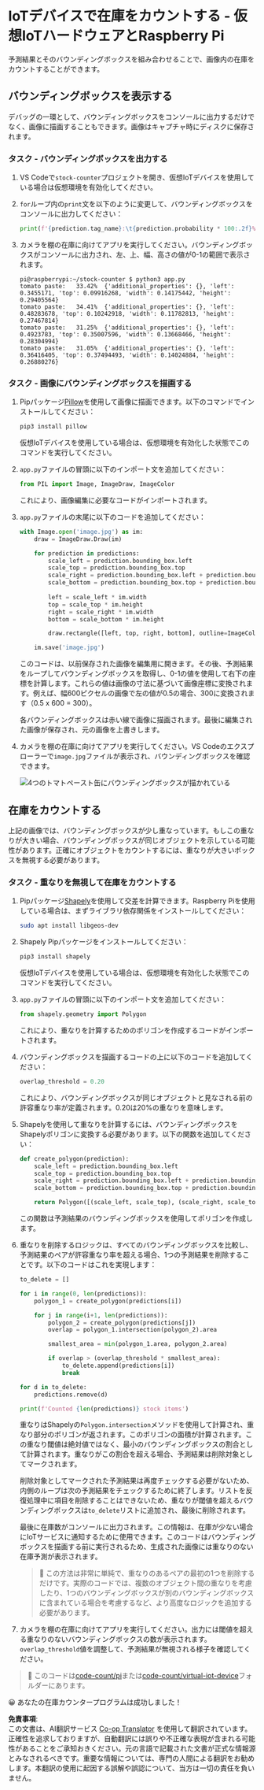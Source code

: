<!--
CO_OP_TRANSLATOR_METADATA:
{
  "original_hash": "9c4320311c0f2c1884a6a21265d98a51",
  "translation_date": "2025-08-24T21:13:09+00:00",
  "source_file": "5-retail/lessons/2-check-stock-device/single-board-computer-count-stock.md",
  "language_code": "ja"
}
-->
# IoTデバイスで在庫をカウントする - 仮想IoTハードウェアとRaspberry Pi

予測結果とそのバウンディングボックスを組み合わせることで、画像内の在庫をカウントすることができます。

## バウンディングボックスを表示する

デバッグの一環として、バウンディングボックスをコンソールに出力するだけでなく、画像に描画することもできます。画像はキャプチャ時にディスクに保存されます。

### タスク - バウンディングボックスを出力する

1. VS Codeで`stock-counter`プロジェクトを開き、仮想IoTデバイスを使用している場合は仮想環境を有効化してください。

1. `for`ループ内の`print`文を以下のように変更して、バウンディングボックスをコンソールに出力してください：

    ```python
    print(f'{prediction.tag_name}:\t{prediction.probability * 100:.2f}%\t{prediction.bounding_box}')
    ```

1. カメラを棚の在庫に向けてアプリを実行してください。バウンディングボックスがコンソールに出力され、左、上、幅、高さの値が0-1の範囲で表示されます。

    ```output
    pi@raspberrypi:~/stock-counter $ python3 app.py 
    tomato paste:   33.42%  {'additional_properties': {}, 'left': 0.3455171, 'top': 0.09916268, 'width': 0.14175442, 'height': 0.29405564}
    tomato paste:   34.41%  {'additional_properties': {}, 'left': 0.48283678, 'top': 0.10242918, 'width': 0.11782813, 'height': 0.27467814}
    tomato paste:   31.25%  {'additional_properties': {}, 'left': 0.4923783, 'top': 0.35007596, 'width': 0.13668466, 'height': 0.28304994}
    tomato paste:   31.05%  {'additional_properties': {}, 'left': 0.36416405, 'top': 0.37494493, 'width': 0.14024884, 'height': 0.26880276}
    ```

### タスク - 画像にバウンディングボックスを描画する

1. Pipパッケージ[Pillow](https://pypi.org/project/Pillow/)を使用して画像に描画できます。以下のコマンドでインストールしてください：

    ```sh
    pip3 install pillow
    ```

    仮想IoTデバイスを使用している場合は、仮想環境を有効化した状態でこのコマンドを実行してください。

1. `app.py`ファイルの冒頭に以下のインポート文を追加してください：

    ```python
    from PIL import Image, ImageDraw, ImageColor
    ```

    これにより、画像編集に必要なコードがインポートされます。

1. `app.py`ファイルの末尾に以下のコードを追加してください：

    ```python
    with Image.open('image.jpg') as im:
        draw = ImageDraw.Draw(im)
    
        for prediction in predictions:
            scale_left = prediction.bounding_box.left
            scale_top = prediction.bounding_box.top
            scale_right = prediction.bounding_box.left + prediction.bounding_box.width
            scale_bottom = prediction.bounding_box.top + prediction.bounding_box.height
            
            left = scale_left * im.width
            top = scale_top * im.height
            right = scale_right * im.width
            bottom = scale_bottom * im.height
    
            draw.rectangle([left, top, right, bottom], outline=ImageColor.getrgb('red'), width=2)
    
        im.save('image.jpg')
    ```

    このコードは、以前保存された画像を編集用に開きます。その後、予測結果をループしてバウンディングボックスを取得し、0-1の値を使用して右下の座標を計算します。これらの値は画像の寸法に基づいて画像座標に変換されます。例えば、幅600ピクセルの画像で左の値が0.5の場合、300に変換されます（0.5 x 600 = 300）。

    各バウンディングボックスは赤い線で画像に描画されます。最後に編集された画像が保存され、元の画像を上書きします。

1. カメラを棚の在庫に向けてアプリを実行してください。VS Codeのエクスプローラーで`image.jpg`ファイルが表示され、バウンディングボックスを確認できます。

    ![4つのトマトペースト缶にバウンディングボックスが描かれている](../../../../../translated_images/rpi-stock-with-bounding-boxes.b5540e2ecb7cd49f1271828d3be412671d950e87625c5597ea97c90f11e01097.ja.jpg)

## 在庫をカウントする

上記の画像では、バウンディングボックスが少し重なっています。もしこの重なりが大きい場合、バウンディングボックスが同じオブジェクトを示している可能性があります。正確にオブジェクトをカウントするには、重なりが大きいボックスを無視する必要があります。

### タスク - 重なりを無視して在庫をカウントする

1. Pipパッケージ[Shapely](https://pypi.org/project/Shapely/)を使用して交差を計算できます。Raspberry Piを使用している場合は、まずライブラリ依存関係をインストールしてください：

    ```sh
    sudo apt install libgeos-dev
    ```

1. Shapely Pipパッケージをインストールしてください：

    ```sh
    pip3 install shapely
    ```

    仮想IoTデバイスを使用している場合は、仮想環境を有効化した状態でこのコマンドを実行してください。

1. `app.py`ファイルの冒頭に以下のインポート文を追加してください：

    ```python
    from shapely.geometry import Polygon
    ```

    これにより、重なりを計算するためのポリゴンを作成するコードがインポートされます。

1. バウンディングボックスを描画するコードの上に以下のコードを追加してください：

    ```python
    overlap_threshold = 0.20
    ```

    これにより、バウンディングボックスが同じオブジェクトと見なされる前の許容重なり率が定義されます。0.20は20%の重なりを意味します。

1. Shapelyを使用して重なりを計算するには、バウンディングボックスをShapelyポリゴンに変換する必要があります。以下の関数を追加してください：

    ```python
    def create_polygon(prediction):
        scale_left = prediction.bounding_box.left
        scale_top = prediction.bounding_box.top
        scale_right = prediction.bounding_box.left + prediction.bounding_box.width
        scale_bottom = prediction.bounding_box.top + prediction.bounding_box.height
    
        return Polygon([(scale_left, scale_top), (scale_right, scale_top), (scale_right, scale_bottom), (scale_left, scale_bottom)])
    ```

    この関数は予測結果のバウンディングボックスを使用してポリゴンを作成します。

1. 重なりを削除するロジックは、すべてのバウンディングボックスを比較し、予測結果のペアが許容重なり率を超える場合、1つの予測結果を削除することです。以下のコードはこれを実現します：

    ```python
    to_delete = []

    for i in range(0, len(predictions)):
        polygon_1 = create_polygon(predictions[i])
    
        for j in range(i+1, len(predictions)):
            polygon_2 = create_polygon(predictions[j])
            overlap = polygon_1.intersection(polygon_2).area

            smallest_area = min(polygon_1.area, polygon_2.area)
    
            if overlap > (overlap_threshold * smallest_area):
                to_delete.append(predictions[i])
                break
    
    for d in to_delete:
        predictions.remove(d)

    print(f'Counted {len(predictions)} stock items')
    ```

    重なりはShapelyの`Polygon.intersection`メソッドを使用して計算され、重なり部分のポリゴンが返されます。このポリゴンの面積が計算されます。この重なり閾値は絶対値ではなく、最小のバウンディングボックスの割合として計算されます。重なりがこの割合を超える場合、予測結果は削除対象としてマークされます。

    削除対象としてマークされた予測結果は再度チェックする必要がないため、内側のループは次の予測結果をチェックするために終了します。リストを反復処理中に項目を削除することはできないため、重なりが閾値を超えるバウンディングボックスは`to_delete`リストに追加され、最後に削除されます。

    最後に在庫数がコンソールに出力されます。この情報は、在庫が少ない場合にIoTサービスに通知するために使用できます。このコードはバウンディングボックスを描画する前に実行されるため、生成された画像には重なりのない在庫予測が表示されます。

    > 💁 この方法は非常に単純で、重なりのあるペアの最初の1つを削除するだけです。実際のコードでは、複数のオブジェクト間の重なりを考慮したり、1つのバウンディングボックスが別のバウンディングボックスに含まれている場合を考慮するなど、より高度なロジックを追加する必要があります。

1. カメラを棚の在庫に向けてアプリを実行してください。出力には閾値を超える重なりのないバウンディングボックスの数が表示されます。`overlap_threshold`値を調整して、予測結果が無視される様子を確認してください。

> 💁 このコードは[code-count/pi](../../../../../5-retail/lessons/2-check-stock-device/code-count/pi)または[code-count/virtual-iot-device](../../../../../5-retail/lessons/2-check-stock-device/code-count/virtual-iot-device)フォルダーにあります。

😀 あなたの在庫カウンタープログラムは成功しました！

**免責事項**:  
この文書は、AI翻訳サービス [Co-op Translator](https://github.com/Azure/co-op-translator) を使用して翻訳されています。正確性を追求しておりますが、自動翻訳には誤りや不正確な表現が含まれる可能性があることをご承知おきください。元の言語で記載された文書が正式な情報源とみなされるべきです。重要な情報については、専門の人間による翻訳をお勧めします。本翻訳の使用に起因する誤解や誤認について、当方は一切の責任を負いません。